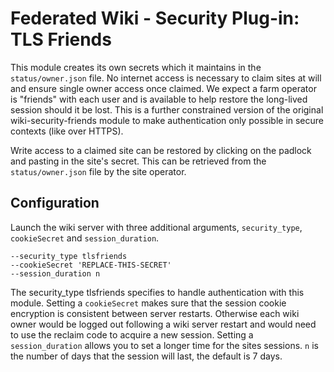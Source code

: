 # Federated Wiki - Security Plug-in: TLS Friends

This module creates its own secrets which it maintains in the `status/owner.json` file. No internet access is necessary to claim sites at will and ensure single owner access once claimed. We expect a farm operator is "friends" with each user and is available to help restore the long-lived session should it be lost. This is a further constrained version of the original wiki-security-friends module to make authentication only possible in secure contexts (like over HTTPS).

Write access to a claimed site can be restored by clicking on the padlock and pasting in the site's
secret. This can be retrieved from the `status/owner.json` file by the site operator.

## Configuration

Launch the wiki server with three additional arguments, `security_type`, `cookieSecret` and `session_duration`.

```
--security_type tlsfriends
--cookieSecret 'REPLACE-THIS-SECRET'
--session_duration n
```

The security_type tlsfriends specifies to handle authentication with this module. Setting a `cookieSecret` makes sure that the session cookie encryption is consistent between server restarts. Otherwise each wiki owner would be logged out following a wiki server restart and would need to use the reclaim code to acquire a new session.
Setting a `session_duration` allows you to set a longer time for the sites sessions. `n` is the number of days that the session will last, the default is 7 days.

